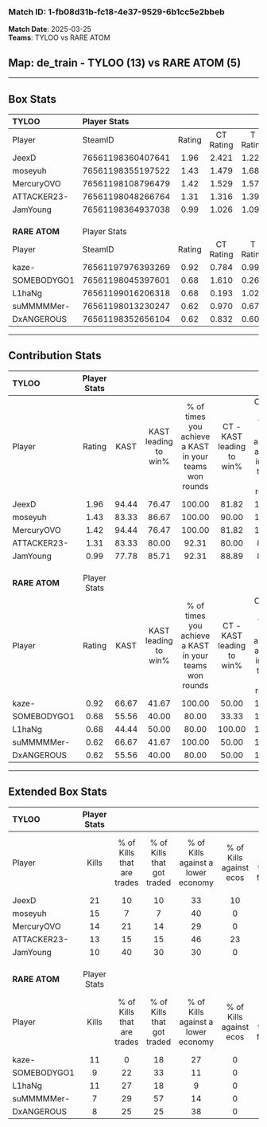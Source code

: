 ### Match ID: 1-fb08d31b-fc18-4e37-9529-6b1cc5e2bbeb  
**Match Date**: 2025-03-25  
**Teams**: TYLOO vs RARE ATOM  

## **Map**: de_train - TYLOO (13) vs RARE ATOM (5)  
---  

## Box Stats  

| **TYLOO**     | Player Stats      |        |           |          |       |       |       |         |        |      |     |
| :- | :- | :-: | :-: | :-: | :-: | :-: | :-: | :-: | :-: | :-: | :-: |
| Player        | SteamID           | Rating | CT Rating | T Rating | KAST  |  ADR  | Kills | Assists | Deaths | K/D  | HS% |
| JeexD         | 76561198360407641 |  1.96  |   2.421   |  1.226   | 94.44 | 108.5 |  21   |    6    |   6    | 3.50 | 28  |
| moseyuh       | 76561198355197522 |  1.43  |   1.479   |  1.685   | 83.33 | 95.4  |  15   |    5    |   10   | 1.50 | 46  |
| MercuryOVO    | 76561198108796479 |  1.42  |   1.529   |  1.571   | 94.44 | 80.8  |  14   |    7    |   10   | 1.40 | 35  |
| ATTACKER23-   | 76561198048266764 |  1.31  |   1.316   |  1.397   | 83.33 | 92.2  |  13   |    9    |   11   | 1.18 | 46  |
| JamYoung      | 76561198364937038 |  0.99  |   1.026   |  1.094   | 77.78 | 42.3  |  10   |    2    |   9    | 1.11 | 70  |
|               |                   |        |           |          |       |       |       |         |        |      |     |
|               |                   |        |           |          |       |       |       |         |        |      |     |
|               |                   |        |           |          |       |       |       |         |        |      |     |
| **RARE ATOM** | Player Stats      |        |           |          |       |       |       |         |        |      |     |
| Player        | SteamID           | Rating | CT Rating | T Rating | KAST  |  ADR  | Kills | Assists | Deaths | K/D  | HS% |
| kaze-         | 76561197976393269 |  0.92  |   0.784   |  0.993   | 66.67 | 80.1  |  11   |    1    |   14   | 0.79 | 45  |
| SOMEBODYGO1   | 76561198045397601 |  0.68  |   1.610   |  0.264   | 55.56 | 58.2  |   9   |    2    |   14   | 0.64 | 66  |
| L1haNg        | 76561199016206318 |  0.68  |   0.193   |  1.029   | 44.44 | 71.0  |  11   |    3    |   16   | 0.69 | 81  |
| suMMMMMer-    | 76561198013230247 |  0.62  |   0.970   |  0.673   | 66.67 | 50.0  |   7   |    4    |   15   | 0.47 | 28  |
| DxANGEROUS    | 76561198352656104 |  0.62  |   0.832   |  0.603   | 55.56 | 53.8  |   8   |    2    |   14   | 0.57 | 50  |
---  

## Contribution Stats  

| **TYLOO**     | Player Stats |       |                      |                                                        |                           |                                                             |                          |                                                            |
| :- | :-: | :-: | :-: | :-: | :-: | :-: | :-: | :-: |
| Player        |    Rating    | KAST  | KAST leading to win% | % of times you achieve a KAST in your teams won rounds | CT - KAST leading to win% | CT - % of times you achieve a KAST in your teams won rounds | T - KAST leading to win% | T - % of times you achieve a KAST in your teams won rounds |
| JeexD         |     1.96     | 94.44 |        76.47         |                         100.00                         |           81.82           |                           100.00                            |          66.67           |                           100.00                           |
| moseyuh       |     1.43     | 83.33 |        86.67         |                         100.00                         |           90.00           |                           100.00                            |          80.00           |                           100.00                           |
| MercuryOVO    |     1.42     | 94.44 |        76.47         |                         100.00                         |           81.82           |                           100.00                            |          66.67           |                           100.00                           |
| ATTACKER23-   |     1.31     | 83.33 |        80.00         |                         92.31                          |           80.00           |                            88.89                            |          80.00           |                           100.00                           |
| JamYoung      |     0.99     | 77.78 |        85.71         |                         92.31                          |           88.89           |                            88.89                            |          80.00           |                           100.00                           |
|               |              |       |                      |                                                        |                           |                                                             |                          |                                                            |
|               |              |       |                      |                                                        |                           |                                                             |                          |                                                            |
|               |              |       |                      |                                                        |                           |                                                             |                          |                                                            |
| **RARE ATOM** | Player Stats |       |                      |                                                        |                           |                                                             |                          |                                                            |
| Player        |    Rating    | KAST  | KAST leading to win% | % of times you achieve a KAST in your teams won rounds | CT - KAST leading to win% | CT - % of times you achieve a KAST in your teams won rounds | T - KAST leading to win% | T - % of times you achieve a KAST in your teams won rounds |
| kaze-         |     0.92     | 66.67 |        41.67         |                         100.00                         |           50.00           |                           100.00                            |          37.50           |                           100.00                           |
| SOMEBODYGO1   |     0.68     | 55.56 |        40.00         |                         80.00                          |           33.33           |                           100.00                            |          50.00           |                           66.67                            |
| L1haNg        |     0.68     | 44.44 |        50.00         |                         80.00                          |          100.00           |                           100.00                            |          33.33           |                           66.67                            |
| suMMMMMer-    |     0.62     | 66.67 |        41.67         |                         100.00                         |           50.00           |                           100.00                            |          37.50           |                           100.00                           |
| DxANGEROUS    |     0.62     | 55.56 |        40.00         |                         80.00                          |           50.00           |                           100.00                            |          33.33           |                           66.67                            |
---  

## Extended Box Stats  

| **TYLOO**     | Player Stats |                            |                            |                                    |                         |                              |                                 |        |                             |                                     |                          |                               |                            |
| :- | :-: | :-: | :-: | :-: | :-: | :-: | :-: | :-: | :-: | :-: | :-: | :-: | :-: |
| Player        |    Kills     | % of Kills that are trades | % of Kills that got traded | % of Kills against a lower economy | % of Kills against ecos | % of Kills that are flawless | % of Kills that are close duels | Deaths | % of Deaths that get traded | % of Deaths against a lower economy | % of Deaths against ecos | % of Deaths that are flawless | % of Deaths that are close |
| JeexD         |      21      |             10             |             10             |                 33                 |           10            |              71              |                5                |   6    |             33              |                 50                  |            0             |              83               |             0              |
| moseyuh       |      15      |             7              |             7              |                 40                 |            0            |              60              |                0                |   10   |             40              |                 30                  |            0             |              50               |             10             |
| MercuryOVO    |      14      |             21             |             14             |                 29                 |            0            |              71              |                7                |   10   |             40              |                 40                  |            10            |              70               |             10             |
| ATTACKER23-   |      13      |             15             |             15             |                 46                 |           23            |              62              |                8                |   11   |              9              |                 36                  |            0             |              36               |             18             |
| JamYoung      |      10      |             40             |             30             |                 30                 |            0            |              70              |                0                |   9    |             22              |                 33                  |            0             |              89               |             0              |
|               |              |                            |                            |                                    |                         |                              |                                 |        |                             |                                     |                          |                               |                            |
|               |              |                            |                            |                                    |                         |                              |                                 |        |                             |                                     |                          |                               |                            |
|               |              |                            |                            |                                    |                         |                              |                                 |        |                             |                                     |                          |                               |                            |
| **RARE ATOM** | Player Stats |                            |                            |                                    |                         |                              |                                 |        |                             |                                     |                          |                               |                            |
| Player        |    Kills     | % of Kills that are trades | % of Kills that got traded | % of Kills against a lower economy | % of Kills against ecos | % of Kills that are flawless | % of Kills that are close duels | Deaths | % of Deaths that get traded | % of Deaths against a lower economy | % of Deaths against ecos | % of Deaths that are flawless | % of Deaths that are close |
| kaze-         |      11      |             0              |             18             |                 27                 |            0            |              64              |                9                |   14   |              0              |                 14                  |            0             |              64               |             7              |
| SOMEBODYGO1   |      9       |             22             |             33             |                 11                 |            0            |              67              |               11                |   14   |              7              |                 21                  |            0             |              71               |             0              |
| L1haNg        |      11      |             27             |             18             |                 9                  |            0            |              55              |                9                |   16   |             13              |                 19                  |            0             |              69               |             13             |
| suMMMMMer-    |      7       |             29             |             57             |                 14                 |            0            |              71              |                0                |   15   |             33              |                 20                  |            0             |              47               |             0              |
| DxANGEROUS    |      8       |             25             |             25             |                 38                 |            0            |              63              |               13                |   14   |             14              |                 14                  |            0             |              86               |             0              |
